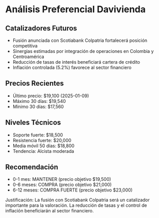 # Análisis Preferencial Davivienda

## Catalizadores Futuros
- Fusión anunciada con Scotiabank Colpatria fortalecerá posición competitiva
- Sinergias estimadas por integración de operaciones en Colombia y Centroamérica
- Reducción de tasas de interés beneficiará cartera de crédito
- Inflación controlada (5.2%) favorece al sector financiero

## Precios Recientes
- Último precio: $19,100 (2025-01-09)
- Máximo 30 días: $19,540
- Mínimo 30 días: $17,560

## Niveles Técnicos
- Soporte fuerte: $18,500
- Resistencia fuerte: $20,000
- Media móvil 50 días: $18,800
- Tendencia: Alcista moderada

## Recomendación
- 0-1 mes: MANTENER (precio objetivo $19,500)
- 0-6 meses: COMPRA (precio objetivo $21,000)
- 6-12 meses: COMPRA FUERTE (precio objetivo $23,000)

Justificación: La fusión con Scotiabank Colpatria será un catalizador importante para la valoración. La reducción de tasas y el control de inflación beneficiarán al sector financiero. 